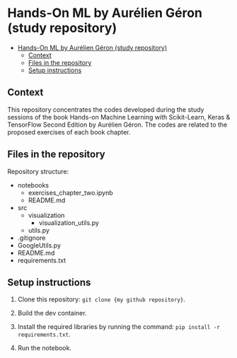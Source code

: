 # Hands-On ML by Aurélien Géron (study repository)


- [Hands-On ML by Aurélien Géron (study repository)](#hands-on-ml-by-aurélien-géron-study-repository)
  - [Context](#context)
  - [Files in the repository](#files-in-the-repository)
  - [Setup instructions](#setup-instructions)


## Context

This repository concentrates the codes developed during the study sessions of the book Hands-on Machine Learning with Scikit-Learn, Keras & TensorFlow Second Edition by Aurélien Géron. The codes are related to the proposed exercises of each book chapter.


## Files in the repository

Repository structure:

- notebooks
  - exercises_chapter_two.ipynb
  - README.md
- src
  - visualization
    - visualization_utils.py
  - utils.py
- .gitignore
- GoogleUtils.py
- README.md
- requirements.txt


## Setup instructions

1. Clone this repository:
   `git clone {my github repository}`.

2. Build the dev container.

3. Install the required libraries by running the command: `pip install -r requirements.txt`.

4. Run the notebook.
